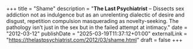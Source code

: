 +++
title = "Shame"
description = "**The Last Psychiatrist** – Dissects sex addiction not as indulgence but as an unrelenting dialectic of desire and disgust, repetition compulsion masquerading as novelty-seeking. The pathology isn’t just in the sex but in the failed attempt at intimacy."
date = "2012-03-12"
publishDate = "2025-03-19T11:37:12+01:00" 
externalLink = "https://thelastpsychiatrist.com/2012/03/shame.html"
draft = false
+++

